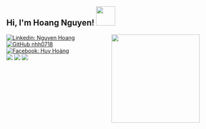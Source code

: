 <h2> Hi, I'm Hoang Nguyen! <img src="https://media.giphy.com/media/mGcNjsfWAjY5AEZNw6/giphy.gif" width="50"></h2>
<img align='right' src="https://media.giphy.com/media/MVN4gefJf2R8Y/giphy.gif" width="230">

[![Linkedin: Nguyen Hoang](https://img.shields.io/badge/-nhh1807-blue?style=flat-square&logo=Linkedin&logoColor=white&link=https://www.linkedin.com/in/huyy-hoang/)](https://www.linkedin.com/in/huyy-hoang/)
[![GitHub nhh0718](https://img.shields.io/github/followers/nhh0718?style=social)](https://github.com/nhh0718)
[![Facebook: Huy Hoàng](https://img.shields.io/badge/Hoàng-1877F2?style=for-the-badge&logo=facebook&logoColor=white&link=https://www.facebook.com/nhh.0718/)](https://www.facebook.com/nhh.0718/) <br>
<img src="https://img.shields.io/badge/HTML5-E34F26?style=for-the-badge&logo=html5&logoColor=white" />
<img src="https://img.shields.io/badge/CSS3-1572B6?style=for-the-badge&logo=css3&logoColor=white" />
<img src="https://img.shields.io/badge/Java-ED8B00?style=for-the-badge&logo=java&logoColor=white" />

